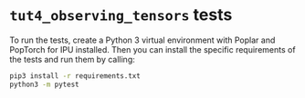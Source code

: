 # `tut4_observing_tensors` tests

To run the tests, create a Python 3 virtual environment with Poplar and
PopTorch for IPU installed. Then you can install the specific requirements of
the tests and run them by calling:

```bash
pip3 install -r requirements.txt
python3 -m pytest
```
